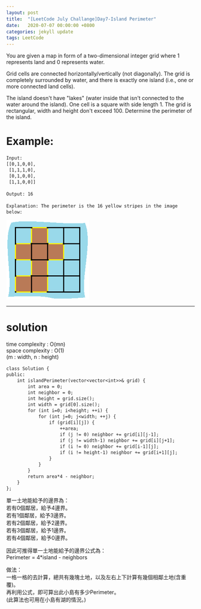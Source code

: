 ```yaml
---
layout: post
title:  "[LeetCode July Challange]Day7-Island Perimeter"
date:   2020-07-07 00:00:00 +0800
categories: jekyll update
tags: LeetCode
---
```

You are given a map in form of a two-dimensional integer grid where 1 represents land and 0 represents water.  

Grid cells are connected horizontally/vertically (not diagonally). The grid is completely surrounded by water, and there is exactly one island (i.e., one or more connected land cells).  

The island doesn't have "lakes" (water inside that isn't connected to the water around the island). One cell is a square with side length 1. The grid is rectangular, width and height don't exceed 100. Determine the perimeter of the island.  

# Example:  
	Input:
	[[0,1,0,0],
	 [1,1,1,0],
	 [0,1,0,0],
	 [1,1,0,0]]

	Output: 16

	Explanation: The perimeter is the 16 yellow stripes in the image below:

![](https://github.com/nshawn4675/nshawn4675.github.io/blob/master/_pic/island.png?raw=true)

______________________  

# solution
time complexity : O(mn)  
space complexity : O(1)  
(m : width, n : height)  

	class Solution {
	public:
	    int islandPerimeter(vector<vector<int>>& grid) {
	        int area = 0;
	        int neighbor = 0;
	        int height = grid.size();
	        int width = grid[0].size();
	        for (int i=0; i<height; ++i) {
	            for (int j=0; j<width; ++j) {
	                if (grid[i][j]) {
	                    ++area;
	                    if (j != 0) neighbor += grid[i][j-1];
	                    if (j != width-1) neighbor += grid[i][j+1];
	                    if (i != 0) neighbor += grid[i-1][j];
	                    if (i != height-1) neighbor += grid[i+1][j];
	                }
	            }
	        }
	        return area*4 - neighbor;
	    }
	};

單一土地能給予的邊界為：  
若有0個鄰居，給予4邊界。  
若有1個鄰居，給予3邊界。  
若有2個鄰居，給予2邊界。  
若有3個鄰居，給予1邊界。  
若有4個鄰居，給予0邊界。  

因此可推得單一土地能給予的邊界公式為：  
Perimeter = 4\*island - neighbors  

做法：  
一格一格的去計算，總共有幾塊土地，以及左右上下計算有幾個相鄰土地(含重覆)。  
再利用公式，即可算出此小島有多少Perimeter。  
(此算法也可用在小島有湖的情況。)